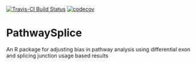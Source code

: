 [![Travis-CI Build Status](https://travis-ci.org/SCCC-BBC/PathwaySplice.svg?branch=master)](https://travis-ci.org/SCCC-BBC/PathwaySplice)
[![codecov](https://codecov.io/github/SCCC-BBC/PathwaySplice/coverage.svg?precision=4)](https://codecov.io/github/SCCC-BBC/PathwaySplice)
# PathwaySplice
An R package for adjusting bias in pathway analysis using differential exon and splicing junction usage based results


